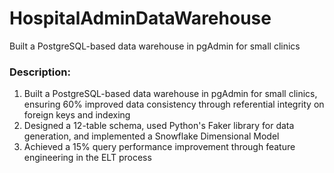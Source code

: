 # HospitalAdminDataWarehouse
Built a PostgreSQL-based data warehouse in pgAdmin for small clinics

### Description:
1. Built a PostgreSQL-based data warehouse in pgAdmin for small clinics, ensuring 60% improved data consistency through referential integrity on foreign keys and indexing
2. Designed a 12-table schema, used Python's Faker library for data generation, and implemented a Snowflake Dimensional Model
3. Achieved a 15% query performance improvement through feature engineering in the ELT process
